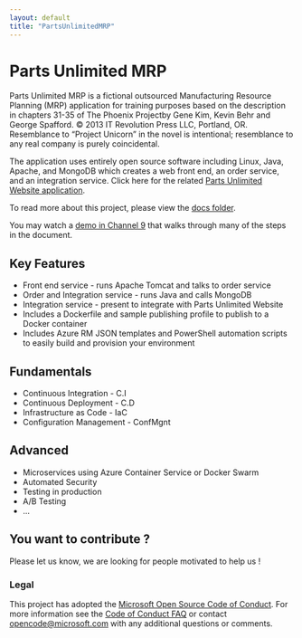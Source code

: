 ```yaml
---
layout: default
title: "PartsUnlimitedMRP"
---
```


# Parts Unlimited MRP

Parts Unlimited MRP is a fictional outsourced Manufacturing Resource Planning (MRP) application for training purposes based on the description in chapters 31-35 of The Phoenix Projectby Gene Kim, Kevin Behr and George Spafford. © 2013 IT Revolution Press LLC, Portland, OR. Resemblance to “Project Unicorn” in the novel is intentional; resemblance to any real company is purely coincidental.

The application uses entirely open source software including Linux, Java, Apache, and MongoDB which creates a web front end, an order service, and an integration service. Click here for the related [Parts Unlimited Website application](http://github.com/microsoft/partsunlimited).

To read more about this project, please view the [docs folder](docs).

You may watch a [demo in Channel 9](https://channel9.msdn.com/Blogs/TalkDevOps/TalkDevOps--Deploying-a-Java-application-with-VSTS) that walks through many of the steps in the document.

## Key Features ##
- Front end service - runs Apache Tomcat and talks to order service
- Order and Integration service - runs Java and calls MongoDB
- Integration service - present to integrate with Parts Unlimited Website
- Includes a Dockerfile and sample publishing profile to publish to a Docker container
- Includes Azure RM JSON templates and PowerShell automation scripts to easily build and provision your environment

## Fundamentals
- Continuous Integration - C.I
- Continuous Deployment - C.D
- Infrastructure as Code - IaC
- Configuration Management - ConfMgnt

## Advanced
- Microservices using Azure Container Service or Docker Swarm
- Automated Security
- Testing in production
- A/B Testing
- ...

## You want to contribute ?
Please let us know, we are looking for people motivated to help us !


### Legal
This project has adopted the [Microsoft Open Source Code of Conduct](https://opensource.microsoft.com/codeofconduct/). 
For more information see the [Code of Conduct FAQ](https://opensource.microsoft.com/codeofconduct/faq/) or contact [opencode@microsoft.com](mailto:opencode@microsoft.com) with any additional questions or comments.